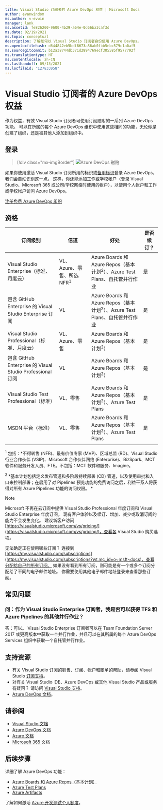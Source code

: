 ```yaml
---
title: Visual Studio 订阅者的 Azure DevOps 权益 | Microsoft Docs
author: evanwindom
ms.author: v-evwin
manager: lank
ms.assetid: fe826200-9600-4b29-a64e-0d66ba3caf3d
ms.date: 02/19/2021
ms.topic: conceptual
description: 了解如何以 Visual Studio 订阅者身份使用 Azure DevOps。
ms.openlocfilehash: d644842eb5bdf8673a86ab0fbb5ebc579c1a0af5
ms.sourcegitcommit: b12a38744db371d2894769ecf305585f9577792f
ms.translationtype: HT
ms.contentlocale: zh-CN
ms.lasthandoff: 09/13/2021
ms.locfileid: "127833058"
---
```

# <a name="azure-devops-benefits-for-visual-studio-subscribers"></a>Visual Studio 订阅者的 Azure DevOps 权益
作为权益，有效 Visual Studio 订阅者可使用订阅随附的一系列 Azure DevOps 功能。 可以在所属的每个 Azure DevOps 组织中使用这些相同的功能，无论你是创建了组织，还是被其他人添加到组织中。

## <a name="sign-in"></a>登录

   > [!div class="mx-imgBorder"]
   > ![Azure DevOps 磁贴](_img/vs-azure-devops/vs-azure-devops-tile.png "单击“开始”以登录到 Azure DevOps。")

   
如果你使用激活 Visual Studio 订阅所用的标识或[备用标识](vs-alternate-identity.md)登录 Azure DevOps，我们会自动识别这一点。  这样，你还能添加工作或学校帐户（登录 Visual Studio、Microsoft 365 或公司/学校网络时使用的帐户），以使用个人帐户和工作或学校帐户访问 Azure DevOps。

[注册免费 Azure DevOps 组织](https://visualstudio.microsoft.com/team-services/)

## <a name="eligibility"></a>资格
| 订阅级别                                                 |     信道                                            | 好处                                                          | 是否续订？    |
|--------------------------------------------------------------------|---------------------------------------------------------|------------------------------------------------------------------|---------------|
| Visual Studio Enterprise（标准、月度云）   | VL、Azure、零售、所选 NFR<sup>1</sup>  | Azure Boards 和 Azure Repos（基本计划<sup>2</sup>）、Azure Test Plans、自托管并行作业 |  是          |
| 包含 GitHub Enterprise 的 Visual Studio Enterprise 订阅   | VL| Azure Boards 和 Azure Repos（基本计划<sup>2</sup>）、Azure Test Plans、自托管并行作业 |  是          |
| Visual Studio Professional（标准、月度云） | VL、Azure、零售                                        | Azure Boards 和 Azure Repos（基本计划<sup>2</sup>）                                                             |  是          |
| 包含 GitHub Enterprise 的 Visual Studio Professional 订阅 | VL| Azure Boards 和 Azure Repos（基本计划<sup>2</sup>）                                                             |  是          |
| Visual Studio Test Professional（标准）                         | VL、零售                                              | Azure Boards 和 Azure Repos（基本计划<sup>2</sup>）、Azure Test Plans                                              |  是          |
| MSDN 平台（标准）                                          | VL、零售                                              | Azure Boards 和 Azure Repos（基本计划<sup>2</sup>）、Azure Test Plans                                             |  是          |
||

<sup>1</sup>  包括：*不得转售 (NFR)、最有价值专家 (MVP)、区域总监 (RD)、Visual Studio 行业合作伙伴 (VSIP)、Microsoft 合作伙伴网络 (Enterprise)、BizSpark、MCT 软件和服务开发人员、FTE。不包括：MCT 软件和服务、Imagine。

<sup>2</sup> *基本计划包括定义发布管道和多阶段持续部署 (CD) 管道，以及使用审批和入口来控制部署；在启用了对 Pipelines 预览功能的免费访问之后，利益干系人将获得对所有 Azure Pipelines 功能的访问权限。 *

> [!NOTE]
> Microsoft 不再在云订阅中提供 Visual Studio Professional 年度订阅和 Visual Studio Enterprise 年度订阅。 现有客户体验以及续订、增加、减少或取消订阅的能力不会发生变化。 建议新客户访问 [https://visualstudio.microsoft.com/vs/pricing/](https://visualstudio.microsoft.com/vs/pricing/)，查看各 Visual Studio 购买选项。

无法确定正在使用哪些订阅？  连接到 [https://my.visualstudio.com/subscriptions](https://my.visualstudio.com/subscriptions?wt.mc_id=o~msft~docs)，查看分配给自己的所有订阅。
如果没有看到所有订阅，则可能是有一个或多个订阅分配给了不同的电子邮件地址。  你需要使用其他电子邮件地址登录来查看那些订阅。

## <a name="frequently-asked-questions"></a>常见问题
### <a name="q-as-a-visual-studio-enterprise-subscriber-do-i-get-additional-parallel-jobs-for-tfs-and-azure-pipelines"></a>问：作为 Visual Studio Enterprise 订阅者，我是否可以获得 TFS 和 Azure Pipelines 的其他并行作业？
答：可以。 Visual Studio Enterprise 订阅者可以在 Team Foundation Server 2017 或更高版本中获取一个并行作业，并且可以在其所属的每个 Azure DevOps Services 组织中获取一个自托管并行作业。

## <a name="support-resources"></a>支持资源
- 有关 Visual Studio 订阅的销售、订阅、帐户和账单的帮助，请参阅 Visual Studio [订阅支持](https://aka.ms/vssubscriberhelp)。
- 对有关 Visual Studio IDE、Azure DevOps 或其他 Visual Studio 产品或服务有疑问？  请访问 [Visual Studio 支持](https://visualstudio.microsoft.com/support/)。
- [Azure DevOps 文档](/azure/devops/)。

## <a name="see-also"></a>请参阅
- [Visual Studio 文档](/visualstudio/)
- [Azure DevOps 文档](/azure/devops/)
- [Azure 文档](/azure/)
- [Microsoft 365 文档](/microsoft-365/)

## <a name="next-steps"></a>后续步骤
详细了解 Azure DevOps 功能：
- [Azure Boards 和 Azure Repos（基本计划）](https://azure.microsoft.com/services/devops/compare-features/)
- [Azure Test Plans](https://marketplace.visualstudio.com/items?itemName=ms.vss-testmanager-web)
- [Azure Artifacts](https://marketplace.visualstudio.com/items?itemName=ms.feed)

了解如何激活 [Azure 开发测试个人额度](vs-azure.md)。